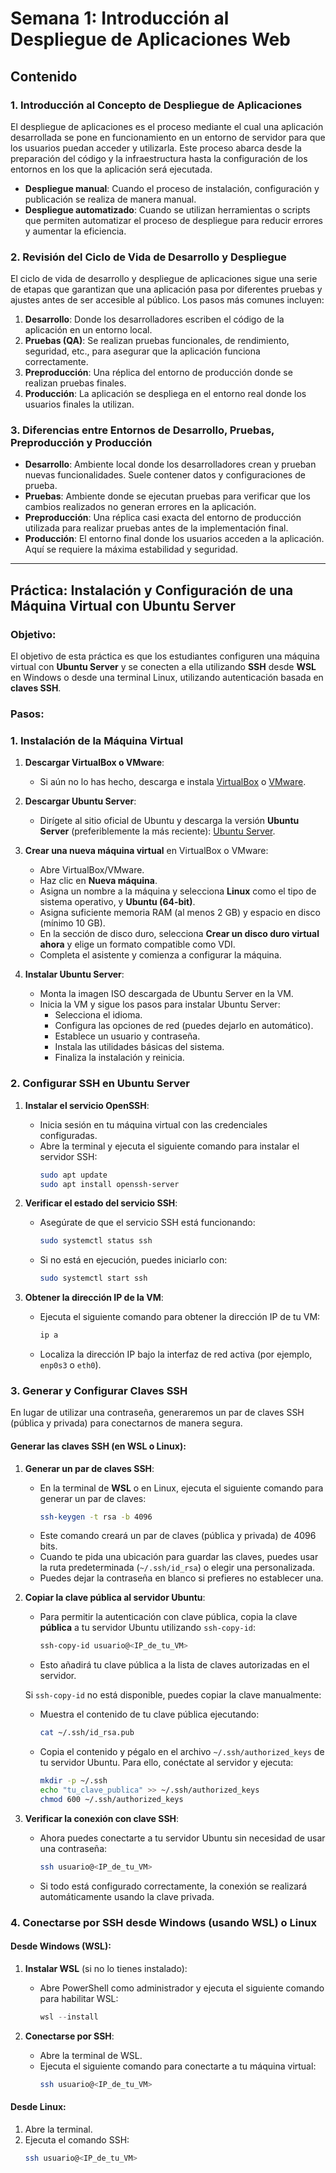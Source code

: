 # Semana 1: Introducción al Despliegue de Aplicaciones Web

## Contenido

### 1. Introducción al Concepto de Despliegue de Aplicaciones
El despliegue de aplicaciones es el proceso mediante el cual una aplicación desarrollada se pone en funcionamiento en un entorno de servidor para que los usuarios puedan acceder y utilizarla. Este proceso abarca desde la preparación del código y la infraestructura hasta la configuración de los entornos en los que la aplicación será ejecutada.

- **Despliegue manual**: Cuando el proceso de instalación, configuración y publicación se realiza de manera manual.
- **Despliegue automatizado**: Cuando se utilizan herramientas o scripts que permiten automatizar el proceso de despliegue para reducir errores y aumentar la eficiencia.

### 2. Revisión del Ciclo de Vida de Desarrollo y Despliegue
El ciclo de vida de desarrollo y despliegue de aplicaciones sigue una serie de etapas que garantizan que una aplicación pasa por diferentes pruebas y ajustes antes de ser accesible al público. Los pasos más comunes incluyen:

1. **Desarrollo**: Donde los desarrolladores escriben el código de la aplicación en un entorno local.
2. **Pruebas (QA)**: Se realizan pruebas funcionales, de rendimiento, seguridad, etc., para asegurar que la aplicación funciona correctamente.
3. **Preproducción**: Una réplica del entorno de producción donde se realizan pruebas finales.
4. **Producción**: La aplicación se despliega en el entorno real donde los usuarios finales la utilizan.

### 3. Diferencias entre Entornos de Desarrollo, Pruebas, Preproducción y Producción
- **Desarrollo**: Ambiente local donde los desarrolladores crean y prueban nuevas funcionalidades. Suele contener datos y configuraciones de prueba.
- **Pruebas**: Ambiente donde se ejecutan pruebas para verificar que los cambios realizados no generan errores en la aplicación.
- **Preproducción**: Una réplica casi exacta del entorno de producción utilizada para realizar pruebas antes de la implementación final.
- **Producción**: El entorno final donde los usuarios acceden a la aplicación. Aquí se requiere la máxima estabilidad y seguridad.

---

## Práctica: Instalación y Configuración de una Máquina Virtual con Ubuntu Server

### Objetivo:
El objetivo de esta práctica es que los estudiantes configuren una máquina virtual con **Ubuntu Server** y se conecten a ella utilizando **SSH** desde **WSL** en Windows o desde una terminal Linux, utilizando autenticación basada en **claves SSH**.

### Pasos:

### 1. Instalación de la Máquina Virtual
1. **Descargar VirtualBox o VMware**:
   - Si aún no lo has hecho, descarga e instala [VirtualBox](https://www.virtualbox.org/) o [VMware](https://www.vmware.com/).
   
2. **Descargar Ubuntu Server**:
   - Dirígete al sitio oficial de Ubuntu y descarga la versión **Ubuntu Server** (preferiblemente la más reciente): [Ubuntu Server](https://ubuntu.com/download/server).
   
3. **Crear una nueva máquina virtual** en VirtualBox o VMware:
   - Abre VirtualBox/VMware.
   - Haz clic en **Nueva máquina**.
   - Asigna un nombre a la máquina y selecciona **Linux** como el tipo de sistema operativo, y **Ubuntu (64-bit)**.
   - Asigna suficiente memoria RAM (al menos 2 GB) y espacio en disco (mínimo 10 GB).
   - En la sección de disco duro, selecciona **Crear un disco duro virtual ahora** y elige un formato compatible como VDI.
   - Completa el asistente y comienza a configurar la máquina.

4. **Instalar Ubuntu Server**:
   - Monta la imagen ISO descargada de Ubuntu Server en la VM.
   - Inicia la VM y sigue los pasos para instalar Ubuntu Server:
     - Selecciona el idioma.
     - Configura las opciones de red (puedes dejarlo en automático).
     - Establece un usuario y contraseña.
     - Instala las utilidades básicas del sistema.
     - Finaliza la instalación y reinicia.

### 2. Configurar SSH en Ubuntu Server

1. **Instalar el servicio OpenSSH**:
   - Inicia sesión en tu máquina virtual con las credenciales configuradas.
   - Abre la terminal y ejecuta el siguiente comando para instalar el servidor SSH:
     ```bash
     sudo apt update
     sudo apt install openssh-server
     ```
   
2. **Verificar el estado del servicio SSH**:
   - Asegúrate de que el servicio SSH está funcionando:
     ```bash
     sudo systemctl status ssh
     ```
   - Si no está en ejecución, puedes iniciarlo con:
     ```bash
     sudo systemctl start ssh
     ```

3. **Obtener la dirección IP de la VM**:
   - Ejecuta el siguiente comando para obtener la dirección IP de tu VM:
     ```bash
     ip a
     ```
   - Localiza la dirección IP bajo la interfaz de red activa (por ejemplo, `enp0s3` o `eth0`).

### 3. Generar y Configurar Claves SSH

En lugar de utilizar una contraseña, generaremos un par de claves SSH (pública y privada) para conectarnos de manera segura.

#### **Generar las claves SSH (en WSL o Linux)**:

1. **Generar un par de claves SSH**:
   - En la terminal de **WSL** o en Linux, ejecuta el siguiente comando para generar un par de claves:
     ```bash
     ssh-keygen -t rsa -b 4096
     ```
   - Este comando creará un par de claves (pública y privada) de 4096 bits.
   - Cuando te pida una ubicación para guardar las claves, puedes usar la ruta predeterminada (`~/.ssh/id_rsa`) o elegir una personalizada.
   - Puedes dejar la contraseña en blanco si prefieres no establecer una.

2. **Copiar la clave pública al servidor Ubuntu**:
   - Para permitir la autenticación con clave pública, copia la clave **pública** a tu servidor Ubuntu utilizando `ssh-copy-id`:
     ```bash
     ssh-copy-id usuario@<IP_de_tu_VM>
     ```
   - Esto añadirá tu clave pública a la lista de claves autorizadas en el servidor.

   Si `ssh-copy-id` no está disponible, puedes copiar la clave manualmente:
   - Muestra el contenido de tu clave pública ejecutando:
     ```bash
     cat ~/.ssh/id_rsa.pub
     ```
   - Copia el contenido y pégalo en el archivo `~/.ssh/authorized_keys` de tu servidor Ubuntu. Para ello, conéctate al servidor y ejecuta:
     ```bash
     mkdir -p ~/.ssh
     echo "tu_clave_publica" >> ~/.ssh/authorized_keys
     chmod 600 ~/.ssh/authorized_keys
     ```

3. **Verificar la conexión con clave SSH**:
   - Ahora puedes conectarte a tu servidor Ubuntu sin necesidad de usar una contraseña:
     ```bash
     ssh usuario@<IP_de_tu_VM>
     ```
   - Si todo está configurado correctamente, la conexión se realizará automáticamente usando la clave privada.

### 4. Conectarse por SSH desde Windows (usando WSL) o Linux

#### Desde **Windows (WSL)**:
1. **Instalar WSL** (si no lo tienes instalado):
   - Abre PowerShell como administrador y ejecuta el siguiente comando para habilitar WSL:
     ```powershell
     wsl --install
     ```

2. **Conectarse por SSH**:
   - Abre la terminal de WSL.
   - Ejecuta el siguiente comando para conectarte a tu máquina virtual:
     ```bash
     ssh usuario@<IP_de_tu_VM>
     ```

#### Desde **Linux**:
1. Abre la terminal.
2. Ejecuta el comando SSH:
   ```bash
   ssh usuario@<IP_de_tu_VM>
